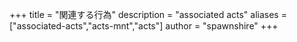 +++
title = "関連する行為"
description = "associated acts"
aliases = ["associated-acts","acts-mnt","acts"]
author = "spawnshire"
+++
